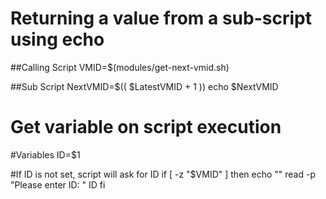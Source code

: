 # Returning a value from a sub-script using echo

##Calling Script
VMID=$(modules/get-next-vmid.sh)

##Sub Script
NextVMID=$(( $LatestVMID + 1 ))
echo $NextVMID



# Get variable on script execution
#Variables
ID=$1

#If ID is not set, script will ask for ID
if [ -z "$VMID" ]
then
    echo ""
    read -p "Please enter ID: " ID
fi